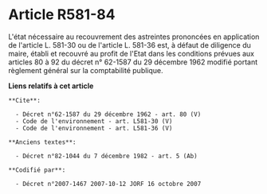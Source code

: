 # Article R581-84

L'état nécessaire au recouvrement des astreintes prononcées en application de l'article L. 581-30 ou de l'article L. 581-36
est, à défaut de diligence du maire, établi et recouvré au profit de l'Etat dans les conditions prévues aux articles 80 à 92
du décret n° 62-1587 du 29 décembre 1962 modifié portant règlement général sur la comptabilité publique.

**Liens relatifs à cet article**

	**Cite**:

	  - Décret n°62-1587 du 29 décembre 1962 - art. 80 (V)
	  - Code de l'environnement - art. L581-30 (V)
	  - Code de l'environnement - art. L581-36 (V)

	**Anciens textes**:

	  - Décret n°82-1044 du 7 décembre 1982 - art. 5 (Ab)

	**Codifié par**:

	  - Décret n°2007-1467 2007-10-12 JORF 16 octobre 2007
